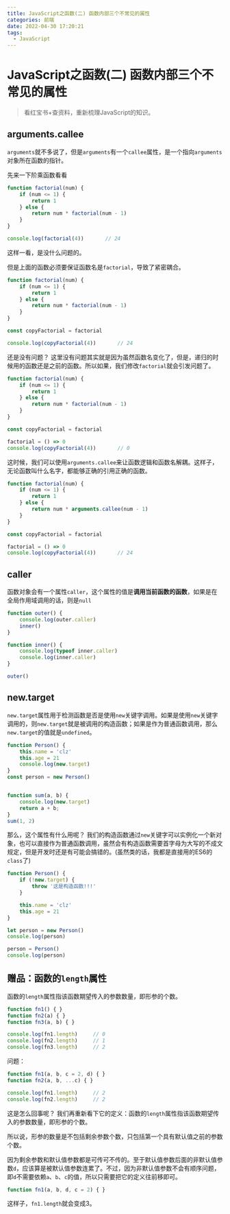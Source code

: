```yaml
---
title: JavaScript之函数(二) 函数内部三个不常见的属性
categories: 前端
date: 2022-04-30 17:20:21
tags:
  - JavaScript
---
```


# JavaScript之函数(二) 函数内部三个不常见的属性
> 看红宝书+查资料，重新梳理JavaScript的知识。

## arguments.callee
`arguments`就不多说了，但是`arguments`有一个`callee`属性，是一个指向`arguments`对象所在函数的指针。

先来一下阶乘函数看看

```js
function factorial(num) {
    if (num <= 1) {
        return 1
    } else {
        return num * factorial(num - 1)
    }
}

console.log(factorial(4))       // 24
```

这样一看，是没什么问题的。

但是上面的函数必须要保证函数名是`factorial`，导致了紧密耦合。


```js
function factorial(num) {
    if (num <= 1) {
        return 1
    } else {
        return num * factorial(num - 1)
    }
}

const copyFactorial = factorial

console.log(copyFactorial(4))       // 24
```

还是没有问题？
这里没有问题其实就是因为虽然函数名变化了，但是，递归的时候用的函数还是之前的函数。所以如果，我们修改`factorial`就会引发问题了。

```js
function factorial(num) {
    if (num <= 1) {
        return 1
    } else {
        return num * factorial(num - 1)
    }
}

const copyFactorial = factorial

factorial = () => 0
console.log(copyFactorial(4))       // 0
```

这时候，我们可以使用`arguments.callee`来让函数逻辑和函数名解耦。这样子，无论函数叫什么名字，都能够正确的引用正确的函数。

```js
function factorial(num) {
    if (num <= 1) {
        return 1
    } else {
        return num * arguments.callee(num - 1)
    }
}

const copyFactorial = factorial

factorial = () => 0
console.log(copyFactorial(4))       // 24
```

## caller
函数对象会有一个属性`caller`，这个属性的值是**调用当前函数的函数**，如果是在全局作用域调用的话，则是`null`

```js
function outer() {
    console.log(outer.caller)
    inner()
}

function inner() {
    console.log(typeof inner.caller)
    console.log(inner.caller)
}

outer()
```

## new.target

`new.target`属性用于检测函数是否是使用`new`关键字调用。如果是使用`new`关键字调用的，则`new.target`就是被调用的构造函数；如果是作为普通函数调用，那么`new.target`的值就是`undefined`。

```js
function Person() {
    this.name = 'clz'
    this.age = 21
    console.log(new.target)
}
const person = new Person()


function sum(a, b) {
    console.log(new.target)
    return a + b;
}
sum(1, 2)
```

那么，这个属性有什么用呢？
我们的构造函数通过`new`关键字可以实例化一个新对象，也可以直接作为普通函数调用，虽然会有构造函数需要首字母为大写的不成文规定，但是开发时还是有可能会搞错的。(虽然类的话，我都是直接用的ES6的`class`了)

```js
function Person() {
    if (!new.target) {
        throw '这是构造函数!!!'
    }

    this.name = 'clz'
    this.age = 21
}

let person = new Person()
console.log(person)

person = Person()
console.log(person)
```

## 赠品：函数的`length`属性

函数的`length`属性指该函数期望传入的参数数量，即形参的个数。

```js
function fn1() { }
function fn2(a) { }
function fn3(a, b) { }

console.log(fn1.length)     // 0
console.log(fn2.length)     // 1
console.log(fn3.length)     // 2
```

问题：
```js
function fn1(a, b, c = 2, d) { }
function fn2(a, b, ...c) { }

console.log(fn1.length)     // 2
console.log(fn2.length)     // 2
```

这是怎么回事呢？
我们再重新看下它的定义：函数的`length`属性指该函数期望传入的参数数量，即形参的个数。

所以说，形参的数量是不包括剩余参数个数，只包括第一个具有默认值之前的参数个数。

因为剩余参数和默认值参数都是可传可不传的。至于默认值参数后面的非默认值参数`d`，应该算是被默认值参数连累了。不过，因为非默认值参数不会有顺序问题，即`d`不需要依赖`a`、`b`、`c`的值，所以只需要把它的定义往前移即可。

```js
function fn1(a, b, d, c = 2) { }
```

这样子，`fn1.length`就会变成3。
